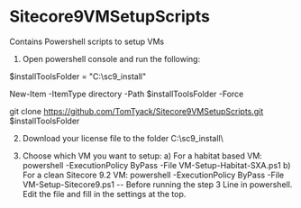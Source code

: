 # Sitecore9VMSetupScripts
Contains Powershell scripts to setup VMs

1) Open powershell console and run the following:

$installToolsFolder = "C:\sc9_install\"

New-Item -ItemType directory -Path $installToolsFolder -Force

git clone https://github.com/TomTyack/Sitecore9VMSetupScripts.git $installToolsFolder

2) Download your license file to the folder C:\sc9_install\

3) Choose which VM you want to setup: 
a) For a habitat based VM: powershell -ExecutionPolicy ByPass -File VM-Setup-Habitat-SXA.ps1
b) For a clean Sitecore 9.2 VM: powershell -ExecutionPolicy ByPass -File VM-Setup-Sitecore9.ps1
-- Before running the step 3 Line in powershell. Edit the file and fill in the settings at the top. 
